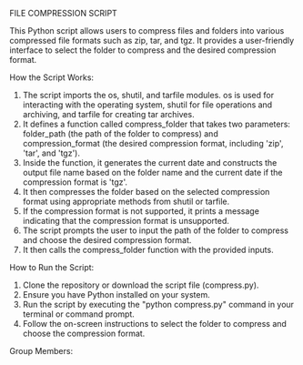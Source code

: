 FILE COMPRESSION SCRIPT

This Python script allows users to compress files and folders into various compressed file formats such as zip, tar, and tgz. It provides a user-friendly interface to select the folder to compress and the desired compression format.

How the Script Works:
1. The script imports the os, shutil, and tarfile modules. os is used for interacting with the operating system, shutil for file operations and archiving, and tarfile for creating tar archives.
2. It defines a function called compress_folder that takes two parameters: folder_path (the path of the folder to compress) and compression_format (the desired compression format, including 'zip', 'tar', and 'tgz').
3. Inside the function, it generates the current date and constructs the output file name based on the folder name and the current date if the compression format is 'tgz'.
4. It then compresses the folder based on the selected compression format using appropriate methods from shutil or tarfile.
5. If the compression format is not supported, it prints a message indicating that the compression format is unsupported.
6. The script prompts the user to input the path of the folder to compress and choose the desired compression format.
7. It then calls the compress_folder function with the provided inputs.

How to Run the Script:
1. Clone the repository or download the script file (compress.py).
2. Ensure you have Python installed on your system.
3. Run the script by executing the "python compress.py" command in your terminal or command prompt.
4. Follow the on-screen instructions to select the folder to compress and choose the compression format.

Group Members:

